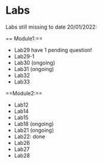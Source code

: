 # Labs

Labs still missing to date 20/01/2022:

== Module1:==
- Lab29 have 1 pending question!
- Lab29-1
- Lab30 (ongoing)
- Lab31 (ongoing)
- Lab32
- Lab33

==Module2:==

- Lab12
- Lab14
- Lab15
- Lab18 (ongoing)
- Lab21 (ongoing)
- Lab22: done
- Lab26
- Lab27
- Lab28